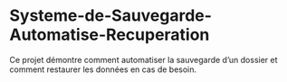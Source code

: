 # Systeme-de-Sauvegarde-Automatise-Recuperation
 Ce projet démontre comment automatiser la sauvegarde d’un dossier et comment restaurer les données en cas de besoin.

